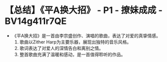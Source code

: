 # 【总结】《平A换大招》 - P1 - 撩妹成成 - BV14g411r7QE

-   《平A换大招》是一首由李宗盛创作、演唱的歌曲，表达了对爱的真挚情感。
    1.  歌曲以Zither Harp为主要乐器，展现出独特的音乐风格。
    2.  歌词表达了对爱人的深情告白和离别之情。
    3.  整首歌曲充满了温暖和感动，是一首值得聆听的作品。